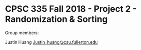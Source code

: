 # CPSC 335 Fall 2018 - Project 2 - Randomization & Sorting

Group members:

Justin Huang Justin_huang@csu.fullerton.edu
